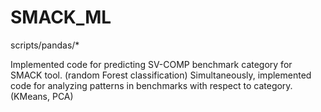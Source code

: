 # SMACK_ML

scripts/pandas/*


Implemented code for predicting SV-COMP benchmark category for SMACK tool. (random Forest classification)
Simultaneously, implemented code for analyzing patterns in benchmarks with respect to category. (KMeans, PCA)

